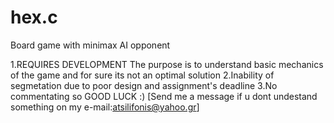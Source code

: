 # hex.c
Board game with minimax AI opponent

1.REQUIRES DEVELOPMENT
The purpose is to understand basic mechanics of the game and for sure its not an optimal solution
2.Inability of segmetation due to poor design and assignment's deadline
3.No commentating so GOOD LUCK :) [Send me a message if u dont undestand something
on my e-mail:atsilifonis@yahoo.gr]
